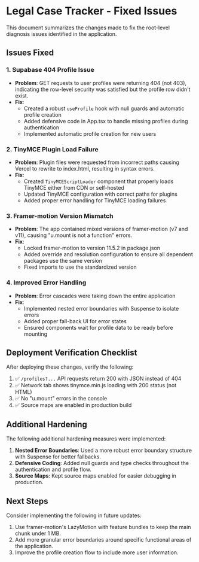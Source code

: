 # Legal Case Tracker - Fixed Issues

This document summarizes the changes made to fix the root-level diagnosis issues identified in the application.

## Issues Fixed

### 1. Supabase 404 Profile Issue

- **Problem**: GET requests to user profiles were returning 404 (not 403), indicating the row-level security was satisfied but the profile row didn't exist.
- **Fix**:
  - Created a robust `useProfile` hook with null guards and automatic profile creation
  - Added defensive code in App.tsx to handle missing profiles during authentication
  - Implemented automatic profile creation for new users

### 2. TinyMCE Plugin Load Failure

- **Problem**: Plugin files were requested from incorrect paths causing Vercel to rewrite to index.html, resulting in syntax errors.
- **Fix**:
  - Created `TinyMCEScriptLoader` component that properly loads TinyMCE either from CDN or self-hosted
  - Updated TinyMCE configuration with correct paths for plugins
  - Added proper error handling for TinyMCE loading failures

### 3. Framer-motion Version Mismatch 

- **Problem**: The app contained mixed versions of framer-motion (v7 and v11), causing "u.mount is not a function" errors.
- **Fix**:
  - Locked framer-motion to version 11.5.2 in package.json
  - Added override and resolution configuration to ensure all dependent packages use the same version
  - Fixed imports to use the standardized version

### 4. Improved Error Handling

- **Problem**: Error cascades were taking down the entire application
- **Fix**:
  - Implemented nested error boundaries with Suspense to isolate errors
  - Added proper fall-back UI for error states
  - Ensured components wait for profile data to be ready before mounting

## Deployment Verification Checklist

After deploying these changes, verify the following:

1. ✅ `/profiles?...` API requests return 200 with JSON instead of 404
2. ✅ Network tab shows tinymce.min.js loading with 200 status (not HTML)
3. ✅ No "u.mount" errors in the console
4. ✅ Source maps are enabled in production build

## Additional Hardening

The following additional hardening measures were implemented:

1. **Nested Error Boundaries**: Used a more robust error boundary structure with Suspense for better fallbacks.
2. **Defensive Coding**: Added null guards and type checks throughout the authentication and profile flow.
3. **Source Maps**: Kept source maps enabled for easier debugging in production.

## Next Steps

Consider implementing the following in future updates:

1. Use framer-motion's LazyMotion with feature bundles to keep the main chunk under 1 MB.
2. Add more granular error boundaries around specific functional areas of the application.
3. Improve the profile creation flow to include more user information. 